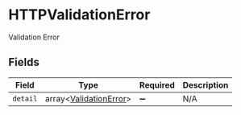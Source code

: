 # HTTPValidationError

Validation Error


## Fields

| Field                                                            | Type                                                             | Required                                                         | Description                                                      |
| ---------------------------------------------------------------- | ---------------------------------------------------------------- | ---------------------------------------------------------------- | ---------------------------------------------------------------- |
| `detail`                                                         | array<[ValidationError](../../models/shared/ValidationError.md)> | :heavy_minus_sign:                                               | N/A                                                              |